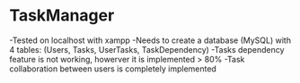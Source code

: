 # TaskManager
-Tested on localhost with xampp
-Needs to create a database (MySQL) with 4 tables: (Users, Tasks, UserTasks, TaskDependency)
-Tasks dependency feature is not working, howerver it is implemented > 80%
-Task collaboration between users is completely implemented

